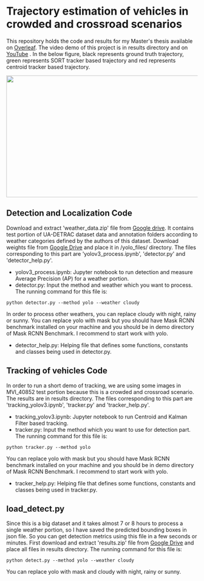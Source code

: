 # Trajectory estimation of vehicles in crowded and crossroad scenarios
This repository holds the code and results for my Master's thesis available on [Overleaf](https://www.overleaf.com/read/ctvxrfxkpnft). The video demo of this project is in results directory and on [YouTube](https://www.youtube.com/channel/UC-F03u7wrjzrhDZBfjK4-8w?view_as=subscriber) . In the below figure, black represents ground truth trajectory, green represents SORT tracker based trajectory and red represents centroid tracker based trajectory.
<p align="center">
  <img width="600" height="320" src="https://github.com/hafizas101/Master-s-thesis/blob/master/combined.png">
</p>

## Detection and Localization Code
Download and extract 'weather_data.zip' file from [Google drive](https://drive.google.com/file/d/1_06MuiHz3zsgmRl36kgxoMiDbECR-b02/view?usp=sharing). It contains test portion of UA-DETRAC dataset data and annotation folders according to weather categories defined by the authors of this dataset. Download weights file from [Google Drive](https://drive.google.com/file/d/18Y2f61mW0sq4jHBAjaYkgDNf-uMa4nfV/view?usp=sharing) and place it in /yolo_files/ directory.
The files corresponding to this part are 'yolov3_process.ipynb', 'detector.py' and 'detector_help.py'.
- yolov3_process.ipynb: Jupyter notebook to run detection and measure Average Precision (AP) for a weather portion.
- detector.py: Input the method and weather which you want to process. The running command for this file is:
~~~
python detector.py --method yolo --weather cloudy
~~~
In order to process other weathers, you can replace cloudy with night, rainy or sunny. You can replace yolo with mask but you should have Mask RCNN benchmark installed on your machine and you should be in demo directory of Mask RCNN Benchmark. I recommend to start work with yolo. 
- detector_help.py: Helping file that defines some functions, constants and classes being used in detector.py.

## Tracking of vehicles Code
In order to run a short demo of tracking, we are using some images in MVI_40852 test portion because this is a crowded and crossroad scenario. The results are in results directory.
The files corresponding to this part are 'tracking_yolov3.ipynb', 'tracker.py' and 'tracker_help.py'.
- tracking_yolov3.ipynb: Jupyter notebook to run Centroid and Kalman Filter based tracking.
- tracker.py: Input the method which you want to use for detection part. The running command for this file is:
~~~
python tracker.py --method yolo
~~~
You can replace yolo with mask but you should have Mask RCNN benchmark installed on your machine and you should be in demo directory of Mask RCNN Benchmark. I recommend to start work with yolo. 
- tracker_help.py: Helping file that defines some functions, constants and classes being used in tracker.py.

## load_detect.py
Since this is a big dataset and it takes almost 7 or 8 hours to process a single weather portion, so I have saved the predicted bounding boxes in json file. So you can get detection metrics using this file in a few seconds or minutes. First download and extract 'results.zip' file from [Google Drive](https://drive.google.com/file/d/1iP-nl0mQOOpnARCqz7YLpTArHpbPz440/view?usp=sharing) and place all files in results directory. The running command for this file is:
~~~
python detect.py --method yolo --weather cloudy
~~~
You can replace yolo with mask and cloudy with night, rainy or sunny.

